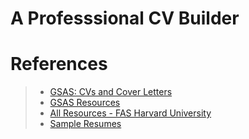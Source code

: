 # A Professsional CV Builder

# References
>- [GSAS: CVs and Cover Letters](https://hwpi.harvard.edu/files/ocs/files/gsas-cvs-and-cover-letters.pdf)
>- [GSAS Resources](https://careerservices.fas.harvard.edu/resources/?shared_category=student&ctag[]=resume-cv-cover-letter-templates)
> - [All Resources - FAS Harvard University](https://careerservices.fas.harvard.edu/channels/create-a-resume-cv-or-cover-letter/)
>- [Sample Resumes](https://cdn.uconnectlabs.com/wp-content/uploads/sites/123/2021/08/sampe-resumes-capd.pdf)
